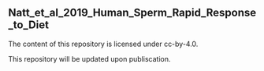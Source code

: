 ## Natt_et_al_2019_Human_Sperm_Rapid_Response_to_Diet

The content of this repository is licensed under cc-by-4.0.

This repository will be updated upon publiscation.
